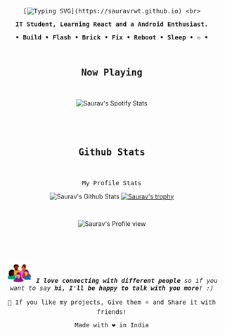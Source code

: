 <!-- My profile -->
<div align="center">
  <samp><br>

[![Typing SVG](https://readme-typing-svg.demolab.com?font=Ratspace&size=30&pause=1000&color=CBB279&center=true&vCenter=true&width=1000&height=100&lines=•+हर+हर+महादेव+•;I+am+Saurav+Rawat.)](https://sauravrwt.github.io)
<br>
<p><b>IT Student, Learning React and a Android Enthusiast.</b></p>
<p><b>• Build • Flash • Brick • Fix • Reboot • Sleep • ♾️ •</b></p>
  </samp>
</div>

<!-- Now Playing -->
<br><div align="center">
<samp><h2>Now Playing</h2></samp><br>

![Saurav's Spotify Stats](https://spotify-recently-played-readme.vercel.app/api?user=31yhbuia3m5aa5vkzebrgk7rujly&count=2&unique=true)
</div>
<br>

<!-- Github Stats -->
<br><div align="center">
<samp><h2>Github Stats</h2></samp><br> 
   
  <!-- <details align="center">
    <summary> -->
  <samp>My Profile Stats</samp></summary><br>

![Saurav's Github Stats](https://github-readme-stats.vercel.app/api?username=SauRavRwT&show_icons=true&theme=transparent&title_color=537188&text_color=E1D4BB&icon_color=CBB279&hide_border=true)
[![Saurav's trophy](https://github-profile-trophy.vercel.app/?username=SauRavRwT&theme=onedark)](https://github.com/SauRavRwT/)
  <!-- </details> -->

<div align="center"><br>

![Saurav's Profile view](https://komarev.com/ghpvc/?username=SauRavRwT&label=Visitors&color=537188&style=flat)
<br></div><br>
  
<!-- Ways to reach me -->
<br><div align="center"><samp>
<img src="https://github.com/SauRavRwT/SauRavRwT/blob/main/assets/friends.gif" width="60">
<em><b> I love connecting with different people</b> so if you want to say <b>hi, I'll be happy to talk with you more!</b> :)
</em><br>
<p>💙 If you like my projects, Give them ⭐ and Share it with friends!</p>
<p>Made with ❤️ in India</p>
</samp></div>
